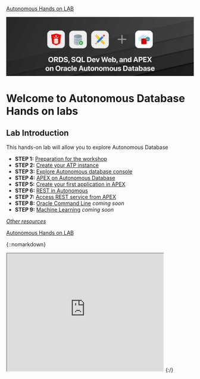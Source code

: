 [Autonomous Hands on LAB](/README.md)

![images](/images/welcome.jpeg)

# Welcome to Autonomous Database Hands on labs #
## Lab Introduction

This hands-on lab will allow you to explore Autonomous Database

- **STEP 1:** [Preparation for the workshop](step1.md)
- **STEP 2:** [Create your ATP instance](step2.md)
- **STEP 3:** [Explore Autonomous database console](step3.md)
- **STEP 4:** [APEX on Autonomous Database](step4.md)
- **STEP 5:** [Create your first application in APEX](step5.md)
- **STEP 6:** [REST in Autonomous](step6.md)
- **STEP 7:** [Access REST service from APEX](step7.md)
- **STEP 8:** [Oracle Command Line](README.md) *coming soon*
- **STEP 9:** [Machine Learning](README.md) *coming soon*






*[Other resources](https://apex.oracle.com/en/learn/tutorials/)*


[Autonomous Hands on LAB](/README.md)



{::nomarkdown}
<html>
<iframe width="420" height="315"
src="https://www.youtube.com/embed/tgbNymZ7vqY">
</iframe>
</html>
{:/}
